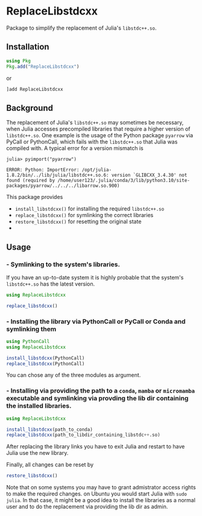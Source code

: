 # ReplaceLibstdcxx

Package to simplify the replacement of Julia's `libstdc++.so`.


## Installation

```julia
using Pkg
Pkg.add("ReplaceLibstdcxx")
```
or
```julia
]add ReplaceLibstdcxx
```


## Background

The replacement of Julia's `libstdc++.so` may sometimes be necessary, when Julia accesses precompiled libraries that require a higher version of `libstdc++.so`.
One example is the usage of the Python package `pyarrow` via PyCall or PythonCall, which fails with the `libstdc++.so` that Julia was compiled with.
A typical error for a version mismatch is
```julia-repl
julia> pyimport("pyarrow")

ERROR: Python: ImportError: /opt/julia-1.8.2/bin/../lib/julia/libstdc++.so.6: version `GLIBCXX_3.4.30' not found (required by /home/user123/.julia/conda/3/lib/python3.10/site-packages/pyarrow/../../../libarrow.so.900)
```

This package provides

- `install_libstdcxx()` for installing the required `libstdc++.so`
- `replace_libstdcxx()` for symlinking the correct libraries
- `restore_libstdcxx()` for resetting the original state
- 
## Usage

### - Symlinking to the system's libraries.
If you have an up-to-date system it is highly probable that the system's  `libstdc++.so` has the latest version.
 ```julia
using ReplaceLibstdcxx

replace_libstdcxx()
```
### - Installing the library via PythonCall or PyCall or Conda and symlinking them

```julia
using PythonCall
using ReplaceLibstdcxx

install_libstdcxx(PythonCall)
replace_libstdcxx(PythonCall)
```
You can chose any of the three modules as argument.

### - Installing via providing the path to a `conda`, `mamba` or `micromamba` executable and symlinking via provding the lib dir containing the installed libraries.

```julia
using ReplaceLibstdcxx

install_libstdcxx(path_to_conda)
replace_libstdcxx(path_to_libdir_containing_libstdc++.so)
```
After replacing the library links you have to exit Julia and restart to have Julia use the new library.

Finally, all changes can be reset by
```julia
restore_libstdcxx()
```
Note that on some systems you may have to grant admistrator access rights to make the required changes. on Ubuntu you would start Julia with `sudo julia`.
In that case, it might be a good idea to install the libraries as a normal user and to do the replacement via providing the lib dir as admin.
